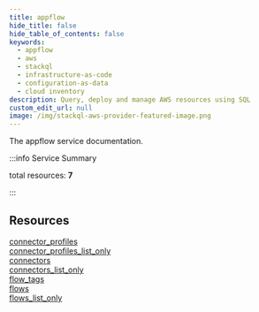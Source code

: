 ```yaml
---
title: appflow
hide_title: false
hide_table_of_contents: false
keywords:
  - appflow
  - aws
  - stackql
  - infrastructure-as-code
  - configuration-as-data
  - cloud inventory
description: Query, deploy and manage AWS resources using SQL
custom_edit_url: null
image: /img/stackql-aws-provider-featured-image.png
---
```


The appflow service documentation.

:::info Service Summary

<div class="row">
<div class="providerDocColumn">
<span>total resources:&nbsp;<b>7</b></span><br />
</div>
</div>

:::

## Resources
<div class="row">
<div class="providerDocColumn">
<a href="/services/appflow/connector_profiles/">connector_profiles</a><br />
<a href="/services/appflow/connector_profiles_list_only/">connector_profiles_list_only</a><br />
<a href="/services/appflow/connectors/">connectors</a><br />
<a href="/services/appflow/connectors_list_only/">connectors_list_only</a>
</div>
<div class="providerDocColumn">
<a href="/services/appflow/flow_tags/">flow_tags</a><br />
<a href="/services/appflow/flows/">flows</a><br />
<a href="/services/appflow/flows_list_only/">flows_list_only</a>
</div>
</div>